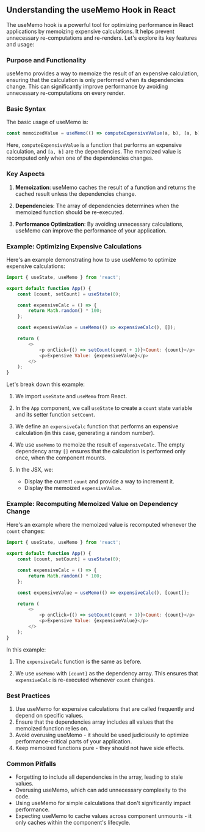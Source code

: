 ## Understanding the useMemo Hook in React

The useMemo hook is a powerful tool for optimizing performance in React applications by memoizing expensive calculations.
It helps prevent unnecessary re-computations and re-renders. Let's explore its key features and usage:

### Purpose and Functionality

useMemo provides a way to memoize the result of an expensive calculation, ensuring that the calculation is only performed when its dependencies change.
This can significantly improve performance by avoiding unnecessary re-computations on every render.

### Basic Syntax

The basic usage of useMemo is:

```javascript
const memoizedValue = useMemo(() => computeExpensiveValue(a, b), [a, b]);
```

Here, `computeExpensiveValue` is a function that performs an expensive calculation, and `[a, b]` are the dependencies. The memoized value is recomputed only when one of the dependencies changes.

### Key Aspects

1. **Memoization**: useMemo caches the result of a function and returns the cached result unless the dependencies change.

2. **Dependencies**: The array of dependencies determines when the memoized function should be re-executed.

3. **Performance Optimization**: By avoiding unnecessary calculations, useMemo can improve the performance of your application.

### Example: Optimizing Expensive Calculations

Here's an example demonstrating how to use useMemo to optimize expensive calculations:

```javascript
import { useState, useMemo } from 'react';

export default function App() {
    const [count, setCount] = useState(0);

    const expensiveCalc = () => {
        return Math.random() * 100;
    };

    const expensiveValue = useMemo(() => expensiveCalc(), []);

    return (
        <>
            <p onClick={() => setCount(count + 1)}>Count: {count}</p>
            <p>Expensive Value: {expensiveValue}</p>
        </>
    );
}
```

Let's break down this example:

1. We import `useState` and `useMemo` from React.

2. In the `App` component, we call `useState` to create a `count` state variable and its setter function `setCount`.

3. We define an `expensiveCalc` function that performs an expensive calculation (in this case, generating a random number).

4. We use `useMemo` to memoize the result of `expensiveCalc`. The empty dependency array `[]` ensures that the calculation is performed only once, when the component mounts.

5. In the JSX, we:
    - Display the current `count` and provide a way to increment it.
    - Display the memoized `expensiveValue`.

### Example: Recomputing Memoized Value on Dependency Change

Here's an example where the memoized value is recomputed whenever the `count` changes:

```javascript
import { useState, useMemo } from 'react';

export default function App() {
    const [count, setCount] = useState(0);

    const expensiveCalc = () => {
        return Math.random() * 100;
    };

    const expensiveValue = useMemo(() => expensiveCalc(), [count]);

    return (
        <>
            <p onClick={() => setCount(count + 1)}>Count: {count}</p>
            <p>Expensive Value: {expensiveValue}</p>
        </>
    );
}
```

In this example:

1. The `expensiveCalc` function is the same as before.

2. We use `useMemo` with `[count]` as the dependency array. This ensures that `expensiveCalc` is re-executed whenever `count` changes.

### Best Practices

1. Use useMemo for expensive calculations that are called frequently and depend on specific values.
2. Ensure that the dependencies array includes all values that the memoized function relies on.
3. Avoid overusing useMemo - it should be used judiciously to optimize performance-critical parts of your application.
4. Keep memoized functions pure - they should not have side effects.

### Common Pitfalls

-   Forgetting to include all dependencies in the array, leading to stale values.
-   Overusing useMemo, which can add unnecessary complexity to the code.
-   Using useMemo for simple calculations that don't significantly impact performance.
-   Expecting useMemo to cache values across component unmounts - it only caches within the component's lifecycle.
